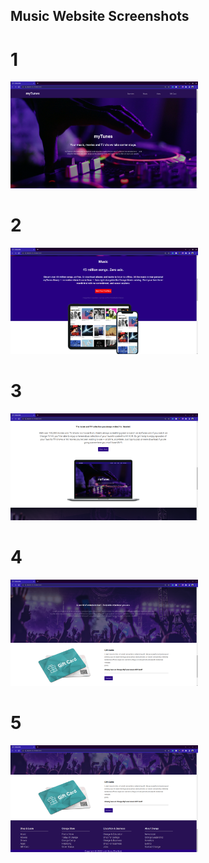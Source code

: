 ## Music Website Screenshots

# 1 
<img
  src="Images/Screenshots/ss1.png"
  alt="Alt text"
  title="Optional title"
  style="display: inline-block; margin: 0 auto; max-width: 300px">

# 2
<img
  src="Images/Screenshots/ss2.png"
  alt="Alt text"
  title="Optional title"
  style="display: inline-block; margin: 0 auto; max-width: 300px">

# 3
<img
  src="Images/Screenshots/ss3.png"
  alt="Alt text"
  title="Optional title"
  style="display: inline-block; margin: 0 auto; max-width: 300px">

# 4
<img
  src="Images/Screenshots/ss4.png"
  alt="Alt text"
  title="Optional title"
  style="display: inline-block; margin: 0 auto; max-width: 300px">

# 5
<img
  src="Images/Screenshots/ss5.png"
  alt="Alt text"
  title="Optional title"
  style="display: inline-block; margin: 0 auto; max-width: 300px">